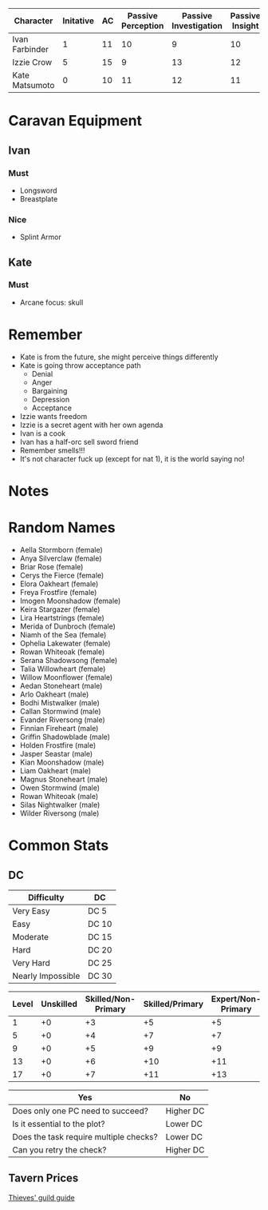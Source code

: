 | Character      | Initative | AC | Passive Perception | Passive Investigation | Passive Insight |
|----------------|-----------|----|--------------------|-----------------------|-----------------|
| Ivan Farbinder | 1         | 11 | 10                 | 9                     | 10              |
| Izzie Crow     | 5         | 15 | 9                  | 13                    | 12              |
| Kate Matsumoto | 0         | 10 | 11                 | 12                    | 11              |
# Caravan Equipment
## Ivan
### Must
* Longsword
* Breastplate
### Nice
* Splint Armor
## Kate
### Must
* Arcane focus: skull
# Remember
* Kate is from the future, she might perceive things differently
* Kate is going throw acceptance path
	* Denial
	* Anger
	* Bargaining
	* Depression
	* Acceptance
* Izzie wants freedom
* Izzie is a secret agent with her own agenda
* Ivan is a cook
* Ivan has a half-orc sell sword friend
* Remember smells!!!
* It's not character fuck up (except for nat 1), it is the world saying no!
# Notes
# Random Names
- Aella Stormborn (female)
- Anya Silverclaw (female)
- Briar Rose (female)
- Cerys the Fierce (female)
- Elora Oakheart (female)
- Freya Frostfire (female)
- Imogen Moonshadow (female)
- Keira Stargazer (female)
- Lira Heartstrings (female)
- Merida of Dunbroch (female)
- Niamh of the Sea (female)
- Ophelia Lakewater (female)
- Rowan Whiteoak (female)
- Serana Shadowsong (female)
- Talia Willowheart (female)
- Willow Moonflower (female)
- Aedan Stoneheart (male)
- Arlo Oakheart (male)
- Bodhi Mistwalker (male)
- Callan Stormwind (male)
- Evander Riversong (male)
- Finnian Fireheart (male)
- Griffin Shadowblade (male)
- Holden Frostfire (male)
- Jasper Seastar (male)
- Kian Moonshadow (male)
- Liam Oakheart (male)
- Magnus Stoneheart (male)
- Owen Stormwind (male)
- Rowan Whiteoak (male)
- Silas Nightwalker (male)
- Wilder Riversong (male)
# Common Stats
## DC
|Difficulty|DC|
|---|---|
|Very Easy|DC 5|
|Easy|DC 10|
|Moderate|DC 15|
|Hard|DC 20|
|Very Hard|DC 25|
|Nearly Impossible|DC 30|

|**Level**|**Unskilled**|**Skilled/Non-Primary**|**Skilled/Primary**|**Expert/Non-Primary**|**Expert/Primary**|
|---|---|---|---|---|---|
|1|+0|+3|+5|+5|+7|
|5|+0|+4|+7|+7|+10|
|9|+0|+5|+9|+9|+13|
|13|+0|+6|+10|+11|+15|
|17|+0|+7|+11|+13|+17|

|Yes|No|
|---|---|
|Does only one PC need to succeed?|Higher DC|Lower DC|
|Is it essential to the plot?|Lower DC|Higher DC|
|Does the task require multiple checks?|Lower DC|Normal DC|
|Can you retry the check?|Higher DC|Lower DC|
## Tavern Prices
[Thieves' guild guide](https://www.thievesguild.cc/shops/shop-inntavern)
